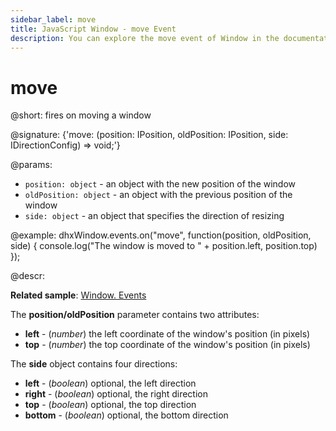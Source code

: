 ```yaml
---
sidebar_label: move
title: JavaScript Window - move Event 
description: You can explore the move event of Window in the documentation of the DHTMLX JavaScript UI library. Browse developer guides and API reference, try out code examples and live demos, and download a free 30-day evaluation version of DHTMLX Suite.
---
```


# move

@short: fires on moving a window

@signature: {'move: (position: IPosition, oldPosition: IPosition, side: IDirectionConfig) => void;'}

@params:
- `position: object` - an object with the new position of the window
- `oldPosition: object` - an object with the previous position of the window
- `side: object` - an object that specifies the direction of resizing

@example:
dhxWindow.events.on("move", function(position, oldPosition, side) {
    console.log("The window is moved to " + position.left, position.top)
});

@descr:

**Related sample**: [Window. Events](https://snippet.dhtmlx.com/jfu4upwd)

The **position/oldPosition** parameter contains two attributes:

- **left** - (*number*)	the left coordinate of the window's position (in pixels)
- **top** - (*number*)	the top coordinate of the window's position (in pixels)

The **side** object contains four directions:

- **left** - (*boolean*) optional, the left direction
- **right** - (*boolean*) optional, the right direction
- **top** - (*boolean*) optional, the top direction
- **bottom** - (*boolean*) optional, the bottom direction

[comment]: # (@related: window/handling_events.md)
